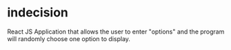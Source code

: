 # indecision
React JS Application that allows the user to enter "options" and the program will randomly choose one option to display. 
